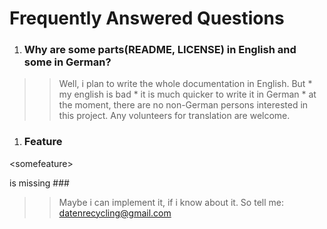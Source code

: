 # Frequently Answered Questions #

  1. ### Why are some parts(README, LICENSE) in English and some in German? ###
> > Well, i plan to write the whole documentation in English. But
      * my english is bad
      * it is much quicker to write it in German
      * at the moment, there are no non-German persons interested in this project.
> > Any volunteers for translation are welcome.
  1. ### Feature 

&lt;somefeature&gt;

 is missing ###
> > Maybe i can implement it, if i know about it.
> > So tell me: <datenrecycling@gmail.com>
